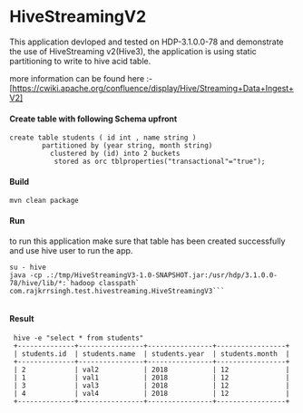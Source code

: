 # HiveStreamingV2
This application devloped and tested on HDP-3.1.0.0-78 and demonstrate the use of HiveStreaming v2(Hive3), the application is using static partitioning to write to hive acid table.

more information can be found here :- [https://cwiki.apache.org/confluence/display/Hive/Streaming+Data+Ingest+V2]

#### Create table with following Schema upfront
```   
create table students ( id int , name string )
        partitioned by (year string, month string)
          clustered by (id) into 2 buckets
           stored as orc tblproperties("transactional"="true");
```

#### Build
``
mvn clean package
``

#### Run 
to run this application make sure that table has been created successfully and use hive user to run the app.


```$xslt
su - hive
java -cp .:/tmp/HiveStreamingV3-1.0-SNAPSHOT.jar:/usr/hdp/3.1.0.0-78/hive/lib/*:`hadoop classpath` com.rajkrrsingh.test.hivestreaming.HiveStreamingV3```


```

#### Result
```$xslt
 hive -e "select * from students"
 +--------------+----------------+----------------+-----------------+
 | students.id  | students.name  | students.year  | students.month  |
 +--------------+----------------+----------------+-----------------+
 | 2            | val2           | 2018           | 12              |
 | 1            | val1           | 2018           | 12              |
 | 3            | val3           | 2018           | 12              |
 | 4            | val4           | 2018           | 12              |
 +--------------+----------------+----------------+-----------------+

```